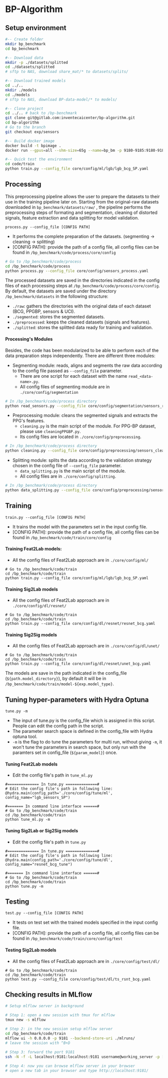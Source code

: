 # BP-Algorithm

## Setup environment
``` bash
#-- Create folder
mkdir bp_benchmark
cd bp_benchmark

#-- Download data 
mkdir -p ./datasets/splitted
cd ./datasets/splitted
# sftp to NAS, download share_mat/* to datasets/splits/

#-- Download trained models 
cd ../..
mkdir ./models
cd ./models
# sftp to NAS, download BP-data-model/* to models/

#-- Clone project
cd ../.. # back to /bp-benchmark
git clone git@gitlab.com:inventecaicenter/bp-algorithm.git
cd bp-algorithm
# Go to the branch
git checkout exp/sensors

#-- Build docker image
docker build -t bpimage .
docker run --gpus=all --shm-size=65g --name=bp_bm -p 9180-9185:9180-9185 -it -v ~/bp_benchmark/bp-algorithm/:/bp_benchmark -v ~/bp_benchmark/datasets/:/bp_benchmark/datasets -v ~/bp_benchmark/bp-algorithm/code/train/models/:/bp_benchmark/models bpimage bash

#-- Quick test the environment
cd code/train
python train.py --config_file core/config/ml/lgb/lgb_bcg_SP.yaml
```

## Processing

This preprocessing pipeline allows the user to prepare the datasets to their use in the training pipeline later on. Starting from the original-raw datasets downloaded in `bp_benchmark/datasets/raw/` , the pipeline performs the preprocessing steps of formating and segmentation, cleaning of distorted signals, feature extraction and data splitting for model validation.

<!-- The `process.py` script is in charge of performing the complete preparation of the datasets. To prepare a specific dataset, run the script with its correspoding configuration file at `--config_file` parameter. All config files can be found in `/bp_benchmark/code/process/core/config`. The following example shows the command for  the preparation of sensors dataset:  -->
`process.py --config_file [CONFIG PATH]`
* It performs the complete preparation of the datasets. (segmenting -> cleaning -> splitting)
* [CONFIG PATH]: provide the path of a config file, all config files can be found in `/bp_benchmark/code/process/core/config`
```  bash
# Go to /bp_benchmark/code/process
cd /bp_benchmark/code/process
python process.py --config_file core/config/sensors_process.yaml
```

The processed datasets are saved in the directories indicated in the config files of each processing steps at `/bp_benchmark/code/process/core/config`. By default, the datasets are saved under the directory `/bp_benchmark/datasets` in the following structure:
- `./raw`: gathers the directories with the original data of each dataset (BCG, PPGBP, sensors & UCI).
- `./segmented`: stores the segmented datasets.
- `./preprocessed`: keeps the cleaned datasets (signals and features).
- `./splitted`: stores the splitted data ready for training and validation.

#### Processing's Modules

Besides, the code has been modularized to be able to perform each of the data preparation steps independently. There are different three modules:
- Segmenting module: reads, aligns and segments the raw data according to the config file passed as `--config_file` parameter.
    - There are one script for each dataset with the name `read_<data-name>.py`.
    - All config files of segmenting module are in `./core/config/segmentation`
```  bash
# In /bp_benchmark/code/process directory
python read_sensors.py --config_file core/config/segmentation/sensors_read.yaml
```
- Preprocessing module: cleans the segmented signals and extracts the PPG's features.
    - `cleaning.py` is the main script of the module. For PPG-BP dataset, please use `cleaningPPGBP.py`.
    - Its config files are located in `./core/config/preprocessing`.
```  bash
# In /bp_benchmark/code/process directory
python cleaning.py --config_file core/config/preprocessing/sensors_clean.yaml
```
- Splitting module: splits the data according to the validation strategy chosen in the config file of `--config_file` parameter.
     - `data_splitting.py` is the main script of the module.
    - All config files are in `./core/config/splitting`. 
```  bash
# In /bp_benchmark/code/process directory
python data_splitting.py --config_file core/config/preprocessing/sensors_clean.yaml
```


## Training
`train.py --config_file [CONFIG PATH]`
* It trains the model with the parameters set in the input config file.
* [CONFIG PATH]: provide the path of a config file, all config files can be found in `/bp_benchmark/code/train/core/config`
#### Training Feat2Lab models: 

- All the config files of Feat2Lab approach are in `./core/config/ml/` 

```
# Go to /bp_benchmark/code/train
cd /bp_benchmark/code/train
python train.py --config_file core/config/ml/lgb/lgb_bcg_SP.yaml
```

#### Training Sig2Lab models

- All the config files of Feat2Lab approach are in `./core/config/dl/resnet/` 

```
# Go to /bp_benchmark/code/train
cd /bp_benchmark/code/train
python train.py --config_file core/config/dl/resnet/resnet_bcg.yaml
```

#### Training Sig2Sig models

- All the config files of Feat2Lab approach are in `./core/config/dl/unet/` 

```
# Go to /bp_benchmark/code/train
cd /bp_benchmark/code/train
python train.py --config_file core/config/dl/resnet/unet_bcg.yaml
```

The models are save in the path indicated in the config_file (`${path.model_directory}`), by default it will be in `/bp_benchmark/code/train/model-${exp.model_type}`.

## Tuning hyper-parameters with Hydra Optuna
`tune.py -m`
- The input of tune.py is the config_file which is assigned in this script. People can edit the config path in the script.
- The parameter search space is defined in the config_file with Hydra optuna tool.
- `-m` is the flag to do tune the parameters for multi run, without giving `-m`, it won't tune the parameters in search space, but only run with the paramters set in config_file (`${param_model}`) once.

#### Tuning Feat2Lab models
- Edit the config file's path in `tune_ml.py`
```
#============== In tune.py ==============#
# Edit the config file's path in following line:
@hydra.main(config_path='./core/config/tune/ml', config_name="lgb_sensors_SP")

#======= In command line interface ======#
# Go to /bp_benchmark/code/train
cd /bp_benchmark/code/train
python tune_ml.py -m
```

#### Tuning Sig2Lab or Sig2Sig models

- Edit the config file's path in `tune.py`
```
#============== In tune.py ==============#
# Edit the config file's path in following line:
@hydra.main(config_path='./core/config/tune/dl', config_name="resnet_bcg_tune")

#======= In command line interface ======#
# Go to /bp_benchmark/code/train
cd /bp_benchmark/code/train
python tune.py -m
```

## Testing
`test.py --config_file [CONFIG PATH]`
* It tests on test set with the trained models specified in the input config file.
* [CONFIG PATH]: provide the path of a config file, all config files can be found in `/bp_benchmark/code/train/core/config/test`

#### Testing Sig2Lab models

- All the config files of Feat2Lab approach are in `./core/config/test/dl/` 

```
# Go to /bp_benchmark/code/train
cd /bp_benchmark/code/train
python test.py --config_file core/config/test/dl/ts_rsnt_bcg.yaml
```

## Checking results in MLflow
``` bash
# Setup mlflow server in background

# Step 1: open a new session with tmux for mlflow
tmux new -s mlflow

# Step 2: in the new session setup mlflow server
cd /bp_benchmark/code/train
mlflow ui -h 0.0.0.0 -p 9181 --backend-store-uri ./mlruns/
# leave the session with ^B+D
 
# Step 3: forward the port 9181
ssh -N -f -L localhost:9181:localhost:9181 username@working_server -p [port to working_server] -i [ssh key to working_server]

# Step 4: now you can browse mlflow server in your browser
# open a new tab in your browser and type http://localhost:9181/
```
